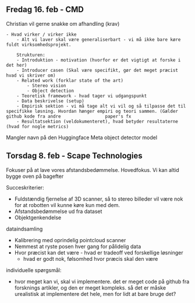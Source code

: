 ## Fredag 16. feb - CMD

Christian vil gerne snakke om afhandling (krav)

    - Hvad virker / virker ikke
        - Alt vi laver skal være generaliserbart - vi må ikke bare køre fuldt virksomhedsprojekt.

        Strukturen:
        - Introduktion - motivation (hvorfor er det vigtigt at forske i det her)
        - Introducer casen (Skal være specifikt, gør det meget præcist hvad vi skriver om)
        - Related work (forklar state of the art) 
            - Stereo vision
            - Object detection
        - Teoretisk framework - hvad tager vi udgangspunkt
        - Data beskrivelse (setup)
        - Empirisk sektion - vi må tage alt vi vil og så tilpasse det til specifikke løsning. Hvordan hænger empiri og teori sammen. (Gælder github kode fra andre                 paper's fx
        - Resultatsektion (veldokumenteret), hvad betyder resultaterne (hvad for nogle metrics)

Mangler navn på den Huggingface Meta object detector model


## Torsdag 8. feb - Scape Technologies

Fokuser på at lave vores afstandsbedømmelse. Hovedfokus. Vi kan altid bygge oven på bagefter

Succeskriterier:
- Fuldstændig fjernelse af 3D scanner, så to stereo billeder vil være nok for at robotten vil kunne køre kun med dem.
- Afstandsbedømmelse ud fra dataset
- Objektgenkendelse 

dataindsamling
- Kalibrering med oprindelig pointcloud scanner
- Nemmest at ryste posen hver gang for pålidelig data
- Hvor præcist kan det være - hvad er tradeoff ved forskellige løsninger
    -  hvad er godt nok, følsomhed hvor præcis skal den være

individuelle spørgsmål:
- hvor meget kan vi, skal vi implementere. det er meget code på github fra forsknings artikler, og den er meget kompleks. så det er måske urealistisk at implementere det hele, men for lidt at bare bruge det?

